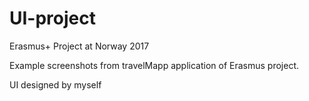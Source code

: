 # UI-project

Erasmus+ Project at Norway 2017

Example screenshots from travelMapp application of Erasmus project.

UI designed by myself
